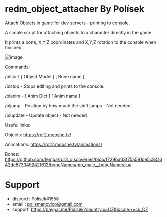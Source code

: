 # redm_object_attacher By Polísek
Attach Objects in game for dev servers - printing to console.

A simple script for attaching objects to a character directly in the game.

It prints a bone, X,Y,Z coordinates and X,Y,Z rotation to the console when finished.

![image](https://user-images.githubusercontent.com/107623238/182030083-af5600e5-8e36-4531-817d-819579405188.png)


Commands:

/olstart [ Object Model ] [ Bone name ]

/olstop - Stops editing and prints to the console.

/olanim - [ Anim Dict ] [ Anim name ]

/oljump - Position by how much the shift jumps - Not needed. 

/olupdate - Update object - Not needed 


Useful links:

Objects: https://rdr2.mooshe.tv/

Animations: https://rdr2.mooshe.tv/animations/

Bones: https://github.com/femga/rdr3_discoveries/blob/f729ba03f75a591ce5c841642dc873345242f612/boneNames/mp_male__boneNames.lua



# Support
- discord : Polisek#1558
- email :  polismanovicp@gmail.com
- support: https://paypal.me/Polisek?country.x=CZ&locale.x=cs_CZ
